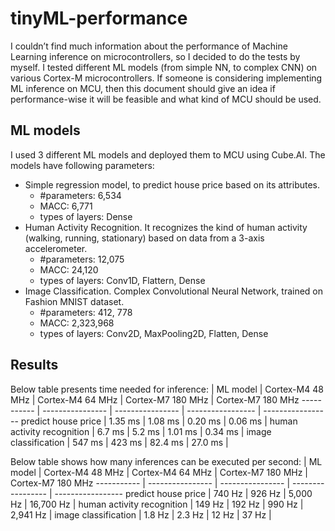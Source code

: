 # tinyML-performance
I couldn’t find much information about the performance of Machine Learning inference on microcontrollers, so I decided to do the tests by myself.
I tested different ML models (from simple NN, to complex CNN) on various Cortex-M microcontrollers. If someone is considering implementing ML inference on MCU, then this document should give an idea if performance-wise it will be feasible and what kind of MCU should be used.

## ML models
I used 3 different ML models and deployed them to MCU using Cube.AI. The models have following parameters:
- Simple regression model, to predict house price based on its attributes.
  - #parameters: 6,534
  - MACC: 6,771
  - types of layers: Dense
- Human Activity Recognition. It recognizes the kind of human activity (walking, running, stationary) based on data from a 3-axis accelerometer.
  - #parameters: 12,075
  - MACC: 24,120
  - types of layers: Conv1D, Flattern, Dense
- Image Classification. Complex Convolutional Neural Network, trained on Fashion MNIST dataset.
  - #parameters: 412, 778
  - MACC: 2,323,968
  - types of layers: Conv2D, MaxPooling2D, Flatten, Dense


## Results
Below table presents time needed for inference:
|  ML model | Cortex-M4 48 MHz | Cortex-M4 64 MHz | Cortex-M7 180 MHz | Cortex-M7 180 MHz
----------- | ---------------- | ---------------- | ----------------- | -----------------
predict house price | 1.35 ms | 1.08 ms | 0.20 ms | 0.06 ms |
human activity recognition | 6.7 ms | 5.2 ms  | 1.01 ms | 0.34 ms |
image classification | 547 ms | 423 ms  | 82.4 ms | 27.0 ms |

Below table shows how many inferences can be executed per second:
| ML model  | Cortex-M4 48 MHz | Cortex-M4 64 MHz | Cortex-M7 180 MHz | Cortex-M7 180 MHz
----------- | ---------------- | ---------------- | ----------------- | -----------------
predict house price | 740 Hz | 926 Hz | 5,000 Hz | 16,700 Hz |
human activity recognition | 149 Hz | 192 Hz | 990 Hz | 2,941 Hz |
image classification | 1.8 Hz | 2.3 Hz | 12 Hz | 37 Hz |
